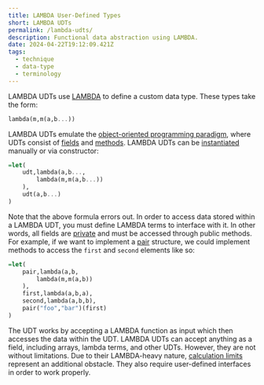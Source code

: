 ```yaml
---
title: LAMBDA User-Defined Types
short: LAMBDA UDTs
permalink: /lambda-udts/
description: Functional data abstraction using LAMBDA.
date: 2024-04-22T19:12:09.421Z
tags:
  - technique
  - data-type
  - terminology
---
```

LAMBDA UDTs use [LAMBDA](https://sheets.wiki/lambda/) to define a custom data type. These types take the form:

```haskell
lambda(m,m(a,b...))
```

LAMBDA UDTs emulate the [object-oriented programming paradigm](https://en.wikipedia.org/wiki/Object-oriented_programming), where UDTs consist of [fields](https://en.wikipedia.org/wiki/Field_(computer_science)) and [methods](https://en.wikipedia.org/wiki/Method_(computer_programming)). LAMBDA UDTs can be [instantiated](https://en.wikipedia.org/wiki/Instance_(computer_science)) manually or via constructor:

```haskell
=let(
    udt,lambda(a,b...,
        lambda(m,m(a,b...))
    ),
    udt(a,b...)
)
```

Note that the above formula errors out. In order to access data stored within a LAMBDA UDT, you must define LAMBDA terms to interface with it. In other words, all fields are [private](https://en.wikipedia.org/wiki/Access_modifiers) and must be accessed through public methods. For example, if we want to implement a [pair](https://www.geeksforgeeks.org/pair-in-cpp-stl/) structure, we could implement methods to access the `first` and `second` elements like so:

```haskell
=let(
    pair,lambda(a,b,
        lambda(m,m(a,b))
    ),
    first,lambda(a,b,a),
    second,lambda(a,b,b),
    pair("foo","bar")(first)
)
```

The UDT works by accepting a LAMBDA function as input which then accesses the data within the UDT.
LAMBDA UDTs can accept anything as a field, including arrays, lambda terms, and other UDTs.
However, they are not without limitations. Due to their LAMBDA-heavy nature, [calculation limits](https://sheets.wiki/calculation-limits/) represent an additional obstacle. They also require user-defined interfaces in order to work properly.